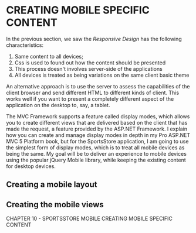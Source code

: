 # CREATING MOBILE SPECIFIC CONTENT

In the previous section, we saw the *Responsive Design* has the following characteristics:  
1. Same content to all devices;
2. Css is used to found out how the content should be presented
3. This process doesn't involves server-side of the applications
4. All devices is treated as being variations on the same client basic theme

An alternative approach is to use the server to assess the capabilities of the client browser and send different HTML to different kinds of client. This works well if you want to present a completely different aspect of the application on the desktop to, say, a tablet.

The MVC Framework supports a feature called display modes, which allows you to create different views that are delivered based on the client that has made the request, a feature provided by the ASP.NET Framework. I explain how you can create and manage display modes in depth in my Pro ASP.NET MVC 5 Platform book, but for the SportsStore application, I am going to use the simplest form of display modes, which is to treat all mobile devices as being the same. My goal will be to deliver an experience to mobile devices using the popular jQuery Mobile library, while
keeping the existing content for desktop devices.

## Creating a mobile layout
## Creating the mobile views

CHAPTER 10 - SPORTSSTORE MOBILE
	CREATING MOBILE SPECIFIC CONTENT